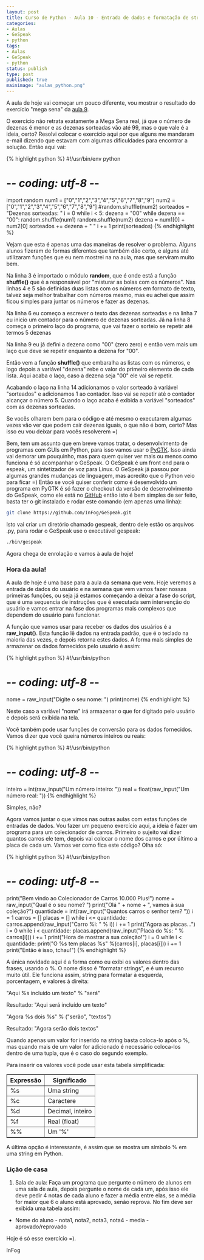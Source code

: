 ```yaml
---
layout: post
title: Curso de Python - Aula 10 - Entrada de dados e formatação de strings
categories:
- Aulas
- GeSpeak
- python
tags:
- Aulas
- GeSpeak
- python
status: publish
type: post
published: true
mainimage: "aulas_python.png"
---
```


A aula de hoje vai começar um pouco diferente, vou mostrar o resultado do exercício "mega sena" da [aula 9](/aulas/python/2009/01/11/curso-de-python-aula-9-mais-sobre-listas-e-um-pouco-de-aleatoriedade.html).

O exercício não retrata exatamente a Mega Sena real, já que o número de dezenas é menor e as dezenas sorteadas vão até 99, mas o que vale é a ideia, certo?
Resolvi colocar o exercício aqui por que alguns me mandaram e-mail dizendo que estavam com algumas dificuldades para encontrar a solução. Então aqui vai:

{% highlight python %}
#!/usr/bin/env python
# -*- coding: utf-8 -*-
import random
num1 = ["0","1","2","3","4","5","6","7","8","9"]
num2 = ["0","1","2","3","4","5","6","7","8","9"]
#random.shuffle(num2)
sorteados = "Dezenas sorteadas: "
i = 0
while i < 5:
    dezena = "00"
    while dezena == "00":
        random.shuffle(num1)
        random.shuffle(num2)
        dezena = num1[0] + num2[0]
    sorteados += dezena + " "
    i += 1
print(sorteados)
{% endhighlight %}

Vejam que esta é apenas uma das maneiras de resolver o problema. Alguns alunos fizeram de formas diferentes que também dão certo, e alguns até utilizaram funções que eu nem mostrei na na aula, mas que serviram muito bem.

Na linha 3 é importado o módulo <strong>random</strong>, que é onde está a função <strong>shuffle()</strong> que é a responsável por "misturar as bolas com os números". Nas linhas 4 e 5 são definidas duas listas com os números em formato de texto, talvez seja melhor trabalhar com números mesmo, mas eu achei que assim ficou simples para juntar os números e fazer as dezenas.

Na linha 6 eu começo a escrever o texto das dezenas sorteadas e na linha 7 eu inicio um contador para o número de dezenas sorteadas. Já na linha 8 começa o primeiro laço do programa, que vai fazer o sorteio se repetir até termos 5 dezenas

Na linha 9 eu já defini a dezena como "00" (zero zero) e então vem mais um laço que deve se repetir enquanto a dezena for "00".

Então vem a função <strong>shuffle()</strong> que embaralha as listas com os números, e logo depois a variável "dezena" rebe o valor do primeiro elemento de cada lista. Aqui acaba o laço, caso a dezena seja "00" ele vai se repetir.

Acabando o laço na linha 14 adicionamos o valor sorteado à variável "sorteados" e adicionamos 1 ao contador. Isso vai se repetir até o contador alcançar o número 5. Quando o laço acaba é exibida a variável "sorteados" com as dezenas sorteadas.

Se vocês olharem bem para o código e até mesmo o executarem algumas vezes vão ver que podem cair dezenas iguais, o que não é bom, certo? Mas isso eu vou deixar para vocês resolverem =)

Bem, tem um assunto que em breve vamos tratar, o desenvolvimento de programas com GUIs em Python, para isso vamos usar o [PyGTK](http://www.pygtk.org/). Isso ainda vai demorar um pouquinho, mas para quem quiser ver mais ou menos como funciona é só acompanhar o GeSpeak. O GeSpeak é um front end para o espeak, um sintetizador de voz para Linux. O GeSpeak já passou por algumas grandes mudanças de linguagem, mas acredito que o Python veio para ficar =) Então se você quiser conferir como é desenvolvido um programa em PyGTK é só fazer o checkout da versão de desenvolvimento do GeSpeak, como ele está no [GitHub](https://github.com/infog/gespeak) então isto é bem simples de ser feito, basta ter o git instalado e rodar este comando (em apenas uma linha):

```bash
git clone https://github.com/InFog/GeSpeak.git
```

Isto vai criar um diretório chamado gespeak, dentro dele estão os arquivos .py, para rodar o GeSpeak use o executável gespeak:

```bash
./bin/gespeak
```

Agora chega de enrolação e vamos à aula de hoje!

### Hora da aula!

A aula de hoje é uma base para a aula da semana que vem. Hoje veremos a entrada de dados do usuário e na semana que vem vamos fazer nossas primeiras funções, ou seja já estamos começando a deixar a fase do script, que é uma sequencia de instruções que é executada sem intervenção do usuário e vamos entrar na fase dos programas mais complexos que dependem do usuário para funcionar.

A função que vamos usar para receber os dados dos usuários é a <strong>raw_input()</strong>. Esta função lê dados na entrada padrão, que é o teclado na maioria das vezes, e depois retorna estes dados. A forma mais simples de armazenar os dados fornecidos pelo usuário é assim:

{% highlight python %}
#!/usr/bin/python
# -*- coding: utf-8 -*-
nome = raw_input("Digite o seu nome: ")
print(nome)
{% endhighlight %}

Neste caso a variável "nome" irá armazenar o que for digitado pelo usuário e depois será exibida na tela.

Você também pode usar funções de conversão para os dados fornecidos. Vamos dizer que você queira números inteiros ou reais:

{% highlight python %}
#!/usr/bin/python
# -*- coding: utf-8 -*-
inteiro = int(raw_input("Um número inteiro: "))
real = float(raw_input("Um número real: "))
{% endhighlight %}

Simples, não?

Agora vamos juntar o que vimos nas outras aulas com estas funções de entradas de dados. Vou fazer um pequeno exercício aqui, a ideia é fazer um programa para um colecionador de carros. Primeiro o sujeito vai dizer quantos carros ele tem, depois vai colocar o nome dos carros e por último a placa de cada um. Vamos ver como fica este código? Olha só:

{% highlight python %}
#!/usr/bin/python
# -*- coding: utf-8 -*-
print("Bem vindo ao Colecionador de Carros 10.000 Plus!")
nome = raw_input("Qual é o seu nome? ")
print("Olá " + nome + ", vamos à sua coleção?")
quantidade = int(raw_input("Quantos carros o senhor tem? "))
i = 1
carros = []
placas = []
while i <= quantidade:
    carros.append(raw_input("Carro %i: " % i))
    i += 1
print("Agora as placas...")
i = 0
while i < quantidade:
    placas.append(raw_input("Placa do %s: " % carros[i]))
    i += 1
print("Hora de mostrar a sua coleção!")
i = 0
while i < quantidade:
    print("O %s tem placas %s" %(carros[i], placas[i]))
    i += 1
print("Então é isso, tchau!")
{% endhighlight %}

A única novidade aqui é a forma como eu exibi os valores dentro das frases, usando o %. O nome disso é "formatar strings", e é um recurso muito útil. Ele funciona assim, string para formatar à esquerda, porcentagem, e valores à direita:

"Aqui %s incluído um texto" % "será"

Resultado: "Aqui será incluído um texto"

"Agora %s dois %s" % ("serão", "textos")

Resultado: "Agora serão dois textos"

Quando apenas um valor for inserido na string basta coloca-lo após o %, mas quando mais de um valor for adicionado é necessário coloca-los dentro de uma tupla, que é o caso do segundo exemplo.

Para inserir os valores você pode usar esta tabela simplificada:

<table border="1">
<tbody>
<tr>
<th>Expressão</th>
<th>Significado</th>
</tr>
<tr>
<td>%s</td>
<td>Uma string</td>
</tr>
<tr>
<td>%c</td>
<td>Caractere</td>
</tr>
<tr>
<td>%d</td>
<td>Decimal, inteiro</td>
</tr>
<tr>
<td>%f</td>
<td>Real (float)</td>
</tr>
<tr>
<td>%%</td>
<td>Um '%'</td>
</tr>
</tbody>
</table>

A última opção é interessante, é assim que se mostra um símbolo % em uma string em Python.

### Lição de casa

1. Sala de aula: Faça um programa que pergunte o número de alunos em uma sala de aula, depois pergunte o nome de cada um, após isso ele deve pedir 4 notas de cada aluno e fazer a média entre elas, se a média for maior que 6 o aluno está aprovado, senão reprova. No fim deve ser exibida uma tabela assim:
- Nome do aluno - nota1, nota2, nota3, nota4 - media - aprovado/reprovado

Hoje é só esse exercício =).

InFog
